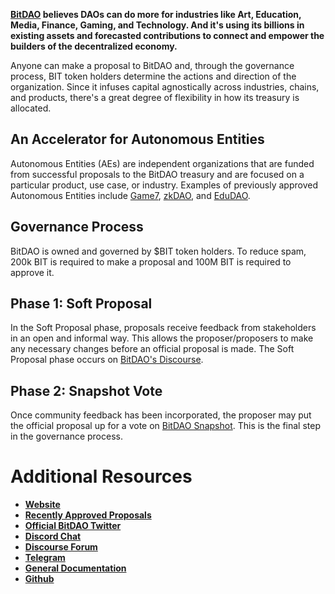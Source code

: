 **[BitDAO](https://www.bitdao.io/) believes DAOs can do more for industries like Art, Education, Media, Finance, Gaming, and Technology. And it's using its billions in existing assets and forecasted contributions to connect and empower the builders of the decentralized economy.**

Anyone can make a proposal to BitDAO and, through the governance process, BIT token holders determine the actions and direction of the organization. Since it infuses capital agnostically across industries, chains, and products, there's a great degree of flexibility in how its treasury is allocated.

## An Accelerator for Autonomous Entities
Autonomous Entities (AEs) are independent organizations that are funded from successful proposals to the BitDAO treasury and are focused on a particular product, use case, or industry. Examples of previously approved Autonomous Entities include [Game7](https://game7.io/), [zkDAO](https://zkdao.io/), and [EduDAO](https://edudao.io/).

## **Governance Process**
BitDAO is owned and governed by $BIT token holders. To reduce spam, 200k BIT is required to make a proposal and 100M BIT is required to approve it.

## Phase 1: Soft Proposal
In the Soft Proposal phase, proposals receive feedback from stakeholders in an open and informal way. This allows the proposer/proposers to make any necessary changes before an official proposal is made. The Soft Proposal phase occurs on [BitDAO's Discourse](https://discourse.bitdao.io/).

## Phase 2: Snapshot Vote
Once community feedback has been incorporated, the proposer may put the official proposal up for a vote on [BitDAO Snapshot](https://snapshot.org/#/bitdao.eth). This is the final step in the governance process.

# **Additional Resources**
* [**Website**](https://bitdao.io)
* [**Recently Approved Proposals**](https://snapshot.org/#/bitdao.eth)
* [**Official BitDAO Twitter**](https://twitter.com/BitDAO_Official)
* [**Discord Chat**](https://discord.gg/bitdao)
* [**Discourse Forum**](https://discourse.bitdao.io/)
* [**Telegram**](https://t.me/BitDAO_Official)
* [**General Documentation**](https://docs.bitdao.io/)
* [**Github**](https://github.com/bitdao-io)
